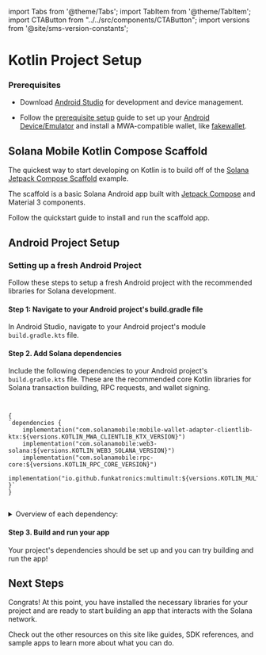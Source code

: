 import Tabs from '@theme/Tabs';
import TabItem from '@theme/TabItem';
import CTAButton from "../../src/components/CTAButton";
import versions from '@site/sms-version-constants';

# Kotlin Project Setup

### Prerequisites

- Download [Android Studio](https://developer.android.com/studio) for development and device management.

- Follow the [prerequisite setup](../developers/development-setup#prerequisite-setup) guide to set up your [Android Device/Emulator](../developers/development-setup#2-setup-deviceemulator) and install a MWA-compatible wallet, like [fakewallet](../developers/development-setup#3-install-a-wallet-app).

## Solana Mobile Kotlin Compose Scaffold

The quickest way to start developing on Kotlin is to build off of the [Solana Jetpack Compose Scaffold](https://github.com/solana-mobile/solana-kotlin-compose-scaffold) example.

The scaffold is a basic Solana Android app built with [Jetpack Compose](https://developer.android.com/jetpack/compose) and Material 3 components.

Follow the quickstart guide to install and run the scaffold app.

<CTAButton label="Quickstart" to="/android-native/quickstart" />

## Android Project Setup

### Setting up a fresh Android Project

Follow these steps to setup a fresh Android project with the recommended libraries for Solana development.

#### Step 1: Navigate to your Android project's build.gradle file

In Android Studio, navigate to your Android project's module `build.gradle.kts` file.

#### Step 2. Add Solana dependencies

Include the following dependencies to your Android project's `build.gradle.kts` file. These
are the recommended core Kotlin libraries for Solana transaction building, RPC requests, and wallet signing.

<Tabs>
<TabItem value="build.gradle.kts" label="build.gradle.kts">

<pre><code language="groovy">

{
`dependencies {
    implementation("com.solanamobile:mobile-wallet-adapter-clientlib-ktx:${versions.KOTLIN_MWA_CLIENTLIB_KTX_VERSION}")
    implementation("com.solanamobile:web3-solana:${versions.KOTLIN_WEB3_SOLANA_VERSION}")
    implementation("com.solanamobile:rpc-core:${versions.KOTLIN_RPC_CORE_VERSION}")
    implementation("io.github.funkatronics:multimult:${versions.KOTLIN_MULTIMULT_VERSION}")
}`
}

</code></pre>

</TabItem>
</Tabs>

<details>
<summary>Overview of each dependency:</summary>

- `com.solanamobile:mobile-wallet-adapter-clientlib-ktx`: Mobile Wallet Adapter client library for interacting with MWA-compatible wallets.
- `com.solanamobile:web3-solana`: Solana Kotlin library providing core Solana primitives like transaction building and public key class.
- `com.solanamobile:rpc-core`: A Kotlin library providing a generic interface and abstractions for building Solana RPC requests.
- `io.github.funkatronics:multimult`: Lightweight utility library for Base58 conversions.

</details>

#### Step 3. Build and run your app

Your project's dependencies should be set up and you can try building and run the app!

## Next Steps

Congrats! At this point, you have installed the necessary libraries for your project and are ready to start building an app that interacts with the Solana network.

Check out the other resources on this site like guides, SDK references, and sample apps to learn more about what you can do.
